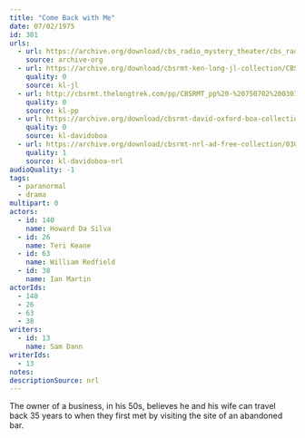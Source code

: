 ```yaml
---
title: "Come Back with Me"
date: 07/02/1975
id: 301
urls: 
  - url: https://archive.org/download/cbs_radio_mystery_theater/cbs_radio_mystery_theater-0301-0350.zip/cbs_radio_mystery_theater-0301-0350%2Fcbsrmt_0301_come_back_with_me.mp3
    source: archive-org
  - url: https://archive.org/download/cbsrmt-ken-long-jl-collection/CBSRMT - 750702 0301 Come Back With Me_jl.mp3
    quality: 0
    source: kl-jl
  - url: http://cbsrmt.thelongtrek.com/pp/CBSRMT_pp%20-%20750702%200301%20Come%20Back%20with%20Me.mp3
    quality: 0
    source: kl-pp
  - url: https://archive.org/download/cbsrmt-david-oxford-boa-collection/CBSRMT-750702-0301-repeated-751102-Come-Back-with-Me-(128-44)_KIXI-{BoA}.mp3
    quality: 0
    source: kl-davidoboa
  - url: https://archive.org/download/cbsrmt-nrl-ad-free-collection/0301%20CBSRMT-750702-0301-repeated-751102-Come-Back-with-Me-(128-44)_KIXI-%7BBoA%7D%20(no%20ads).mp3
    quality: 1
    source: kl-davidoboa-nrl
audioQuality: -1
tags: 
  - paranormal
  - drama
multipart: 0
actors:  
  - id: 140
    name: Howard Da Silva  
  - id: 26
    name: Teri Keane  
  - id: 63
    name: William Redfield  
  - id: 38
    name: Ian Martin
actorIds:  
  - 140  
  - 26  
  - 63  
  - 38
writers:  
  - id: 13
    name: Sam Dann
writerIds:  
  - 13
notes: 
descriptionSource: nrl
---
```

The owner of a business, in his 50s, believes he and his wife can travel back 35 years to when they first met by visiting the site of an abandoned bar.